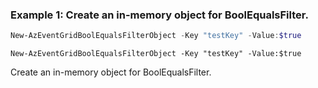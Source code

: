### Example 1: Create an in-memory object for BoolEqualsFilter.
```powershell
New-AzEventGridBoolEqualsFilterObject -Key "testKey" -Value:$true
```

```output
New-AzEventGridBoolEqualsFilterObject -Key "testKey" -Value:$true
```

Create an in-memory object for BoolEqualsFilter.